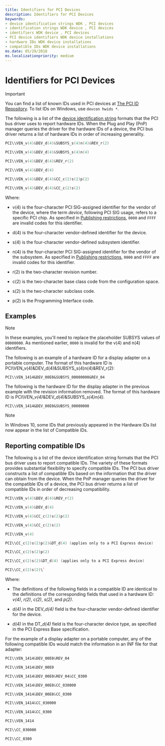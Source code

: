 ```yaml
---
title: Identifiers for PCI Devices
description: Identifiers for PCI Devices
keywords:
- device identification strings WDK , PCI devices
- identification strings WDK device , PCI devices
- identifiers WDK device , PCI devices
- PCI device identifiers WDK device installations
- hardware IDs WDK device installations
- compatible IDs WDK device installations
ms.date: 05/29/2018
ms.localizationpriority: medium
---
```


# Identifiers for PCI Devices

> [!IMPORTANT]
> You can find a list of known IDs used in PCI devices at [The PCI ID Repository](https://pci-ids.ucw.cz/). To list IDs on Windows, use `devcon hwids *`.

The following is a list of the [device identification string](device-identification-strings.md) formats that the PCI bus driver uses to report hardware IDs. When the Plug and Play (PnP) manager queries the driver for the hardware IDs of a device, the PCI bus driver returns a list of hardware IDs in order of increasing generality.

```cpp
PCI\\VEN_v(4)&DEV_d(4)&SUBSYS_s(4)n(4)&REV_r(2)

PCI\\VEN_v(4)&DEV_d(4)&SUBSYS_s(4)n(4)

PCI\\VEN_v(4)&DEV_d(4)&REV_r(2)

PCI\\VEN_v(4)&DEV_d(4)

PCI\\VEN_v(4)&DEV_d(4)&CC_c(2)s(2)p(2)

PCI\\VEN_v(4)&DEV_d(4)&CC_c(2)s(2)
```

Where:

- v(4) is the four-character PCI SIG-assigned identifier for the vendor of the device, where the term *device*, following PCI SIG usage, refers to a specific PCI chip. As specified in [Publishing restrictions](../dashboard/publishing-restrictions.md), `0000` and `FFFF` are invalid codes for this identifier.

- d(4) is the four-character vendor-defined identifier for the device.

- s(4) is the four-character vendor-defined subsystem identifier.

- n(4) is the four-character PCI SIG-assigned identifier for the vendor of the subsystem. As specified in [Publishing restrictions](../dashboard/publishing-restrictions.md), `0000` and `FFFF` are invalid codes for this identifier.

- r(2) is the two-character revision number.

- c(2) is the two-character base class code from the configuration space.

- s(2) is the two-character subclass code.

- p(2) is the Programming Interface code.

## Examples

> [!NOTE]
> In these examples, you'll need to replace the placeholder SUBSYS values of `00000000`. As mentioned earlier, `0000` is invalid for the v(4) and n(4) identifiers.

The following is an example of a hardware ID for a display adapter on a portable computer. The format of this hardware ID is PCI\\VEN_v(4)&DEV_d(4)&SUBSYS_s(4)n(4)&REV_r(2):

`PCI\\VEN_1414&DEV_00E0&SUBSYS_00000000&REV_04`

The following is the hardware ID for the display adapter in the previous example with the revision information removed. The format of this hardware ID is PCI\\VEN_<em>v(4)</em>&DEV_<em>d(4)</em>&SUBSYS_*s(4)n(4).*

`PCI\\VEN_1414&DEV_00E0&SUBSYS_00000000`

>[!NOTE]
>In Windows 10, some IDs that previously appeared in the Hardware IDs list now appear in the list of Compatible IDs.

## Reporting compatible IDs

The following is a list of the device identification string formats that the PCI bus driver uses to report compatible IDs. The variety of these formats provides substantial flexibility to specify compatible IDs. The PCI bus driver constructs a list of compatible IDs based on the information that the driver can obtain from the device. When the PnP manager queries the driver for the compatible IDs of a device, the PCI bus driver returns a list of compatible IDs in order of decreasing compatibility.

```cpp
PCI\\VEN_v(4)&DEV_d(4)&REV_r(2)

PCI\\VEN_v(4)&DEV_d(4)

PCI\\VEN_v(4)&CC_c(2)s(2)p(2)

PCI\\VEN_v(4)&CC_c(2)s(2)

PCI\\VEN_v(4)

PCI\\CC_c(2)s(2)p(2)&DT_d(4) (applies only to a PCI Express device)

PCI\\CC_c(2)s(2)p(2)

PCI\\CC_c(2)s(2)&DT_d(4) (applies only to a PCI Express device)

PCI\\CC_c(2)s(2)\`
```

Where:

- The definitions of the following fields in a compatible ID are identical to the definitions of the corresponding fields that used in a hardware ID: *v(4)*, *r(2)*, *c(2)*, *s(2)*, and *p(2)*.

- *d(4)* in the DEV_*d(4)* field is the four-character vendor-defined identifier for the device.

- *d(4)* in the DT_*d(4)* field is the four-character device type, as specified in the PCI Express Base specification.

For the example of a display adapter on a portable computer, any of the following compatible IDs would match the information in an INF file for that adapter:

```cpp
PCI\\VEN_1414&DEV_00E0&REV_04

PCI\\VEN_1414&DEV_00E0

PCI\\VEN_1414&DEV_00E0&REV_04&CC_0300

PCI\\VEN_1414&DEV_00E0&CC_030000

PCI\\VEN_1414&DEV_00E0&CC_0300

PCI\\VEN_1414&CC_030000

PCI\\VEN_1414&CC_0300

PCI\\VEN_1414

PCI\\CC_030000

PCI\\CC_0300
```
